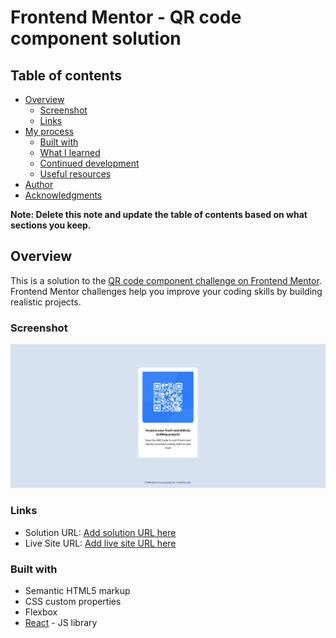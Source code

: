 # Frontend Mentor - QR code component solution
## Table of contents

- [Overview](#overview)
  - [Screenshot](#screenshot)
  - [Links](#links)
- [My process](#my-process)
  - [Built with](#built-with)
  - [What I learned](#what-i-learned)
  - [Continued development](#continued-development)
  - [Useful resources](#useful-resources)
- [Author](#author)
- [Acknowledgments](#acknowledgments)

**Note: Delete this note and update the table of contents based on what sections you keep.**

## Overview
This is a solution to the [QR code component challenge on Frontend Mentor](https://www.frontendmentor.io/challenges/qr-code-component-iux_sIO_H). Frontend Mentor challenges help you improve your coding skills by building realistic projects. 
### Screenshot

![](./screenshot.png)

### Links

- Solution URL: [Add solution URL here](https://github.com/AdhipathiPandiyan-S/qrcode-frontendmentor-challenge)
- Live Site URL: [Add live site URL here](https://frontendmentorqrcodechallenge.netlify.app)

### Built with

- Semantic HTML5 markup
- CSS custom properties
- Flexbox
- [React](https://reactjs.org/) - JS library

